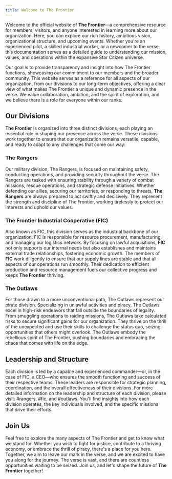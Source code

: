 ```yaml
---
title: Welcome to The Frontier
---
```

Welcome to the official website of **The Frontier**—a comprehensive resource for members, visitors, and anyone interested in learning more about our organization. Here, you can explore our rich history, ambitious vision, organizational structure, and upcoming events. Whether you're an experienced pilot, a skilled industrial worker, or a newcomer to the verse, this documentation serves as a detailed guide to understanding our mission, values, and operations within the expansive Star Citizen universe.

Our goal is to provide transparency and insight into how The Frontier functions, showcasing our commitment to our members and the broader community. This website serves as a reference for all aspects of our organization, from our divisions to our long-term objectives, offering a clear view of what makes The Frontier a unique and dynamic presence in the verse. We value collaboration, ambition, and the spirit of exploration, and we believe there is a role for everyone within our ranks.

## Our Divisions

**The Frontier** is organized into three distinct divisions, each playing an essential role in shaping our presence across the verse. These divisions work together to ensure that our organization remains versatile, capable, and ready to adapt to any challenges that come our way:

### The Rangers

Our military division, The Rangers, is focused on maintaining safety, conducting operations, and providing security throughout the verse. The Rangers are tasked with ensuring stability through a variety of combat missions, rescue operations, and strategic defense initiatives. Whether defending our allies, securing our territories, or responding to threats, **The Rangers** are always prepared to act swiftly and decisively. They represent the strength and discipline of The Frontier, working tirelessly to protect our interests and uphold our values.

### The Frontier Industrial Cooperative (FIC)

Also known as FIC, this division serves as the industrial backbone of our organization. FIC is responsible for resource procurement, manufacturing, and managing our logistics network. By focusing on lawful acquisitions, **FIC** not only supports our internal needs but also establishes and maintains external trade relationships, fostering economic growth. The members of **FIC** work diligently to ensure that our supply lines are stable and that all aspects of our operations run smoothly. Their dedication to efficient production and resource management fuels our collective progress and keeps **The Frontier** thriving.

### The Outlaws

For those drawn to a more unconventional path, The Outlaws represent our pirate division. Specializing in unlawful activities and piracy, The Outlaws excel in high-risk endeavors that fall outside the boundaries of legality. From smuggling operations to raiding missions, The Outlaws take calculated risks to secure significant gains for our organization. They thrive on the thrill of the unexpected and use their skills to challenge the status quo, seizing opportunities that others might overlook. The Outlaws embody the rebellious spirit of The Frontier, pushing boundaries and embracing the chaos that comes with life on the edge.

## Leadership and Structure

Each division is led by a capable and experienced commander—or, in the case of FIC, a CEO—who ensures the smooth functioning and success of their respective teams. These leaders are responsible for strategic planning, coordination, and the overall effectiveness of their divisions. For more detailed information on the leadership and structure of each division, please visit: #rangers, #fic, and #outlaws. You'll find insights into how each division operates, the key individuals involved, and the specific missions that drive their efforts.

## Join Us

Feel free to explore the many aspects of The Frontier and get to know what we stand for. Whether you wish to fight for justice, contribute to a thriving economy, or embrace the thrill of piracy, there's a place for you here. Together, we aim to leave our mark in the verse, and we are excited to have you along for the journey. The verse is vast, and there are countless opportunities waiting to be seized. Join us, and let's shape the future of **The Frontier** together!